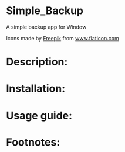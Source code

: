# Simple_Backup
A simple backup app for Window

<div>Icons made by <a href="https://www.freepik.com" title="Freepik">Freepik</a> from <a href="https://www.flaticon.com/" title="Flaticon">www.flaticon.com</a></div>

# Description:

# Installation:

# Usage guide:

# Footnotes:
